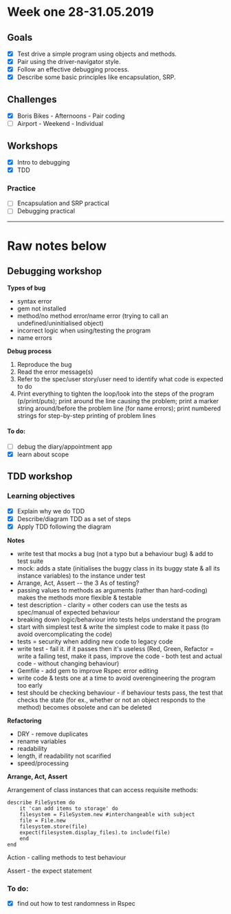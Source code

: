 # Week one 28-31.05.2019

## Goals
- [x] Test drive a simple program using objects and methods.
- [x] Pair using the driver-navigator style.
- [x] Follow an effective debugging process.
- [x] Describe some basic principles like encapsulation, SRP.

## Challenges

- [x] Boris Bikes - Afternoons - Pair coding
- [ ] Airport - Weekend - Individual

## Workshops
- [x] Intro to debugging
- [x] TDD

### Practice
- [ ] Encapsulation and SRP practical
- [ ] Debugging practical

-------------
# Raw notes below

## Debugging workshop

**Types of bug**

- syntax error
- gem not installed
- method/no method error/name error (trying to call an undefined/uninitialised object)
- incorrect logic when using/testing the program
- name errors

**Debug process**

1. Reproduce the bug
2. Read the error message(s)
3. Refer to the spec/user story/user need to identify what code is expected to do 
4. Print everything to tighten the loop/look into the steps of the program (p/print/puts); print around the line causing the problem; print a marker string around/before the problem line (for name errors); print numbered strings for step-by-step printing of problem lines

#### To do:
- [ ] debug the diary/appointment app
- [x] learn about scope

## TDD workshop

### Learning objectives

- [x] Explain why we do TDD
- [x] Describe/diagram TDD as a set of steps
- [x] Apply TDD following the diagram

**Notes**

- write test that mocks a bug (not a typo but a behaviour bug) & add to test suite
- mock: adds a state (initialises the buggy class in its buggy state & all its instance variables) to the instance under test
- Arrange, Act, Assert -- the 3 As of testing?
- passing values to methods as arguments (rather than hard-coding) makes the methods more flexible & testable
- test description - clarity = other coders can use the tests as spec/manual of expected behaviour
- breaking down logic/behaviour into tests helps understand the program
- start with simplest test & write the simplest code to make it pass (to avoid overcomplicating the code)
- tests = security when adding new code to legacy code
- write test - fail it. if it passes then it's useless (Red, Green, Refactor = write a failing test, make it pass, improve the code - both test and actual code - without changing behaviour)
- Gemfile - add gem to improve Rspec error editing
- write code & tests one at a time to avoid overengineering the program too early
- test should be checking behaviour - if behaviour tests pass, the test that checks the state (for ex., whether or not an object responds to the method) becomes obsolete and can be deleted


**Refactoring**
 
 - DRY - remove duplicates
 - rename variables
 - readability
 - length, if readability not scarified
 - speed/processing


**Arrange, Act, Assert**

Arrangement of class instances that can access requisite methods:

```
describe FileSystem do
	it 'can add items to storage' do
	filesystem = FileSystem.new #interchangeable with subject
	file = File.new
	filesystem.store(file)
	expect(filesystem.display_files).to include(file)
	end
end
```

Action - calling methods to test behaviour

Assert - the expect statement
	
### To do:

- [x] find out how to test randomness in Rspec 



